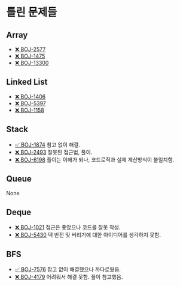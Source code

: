 # 틀린 문제들

## Array

- [❌ BOJ-2577](https://www.acmicpc.net/problem/2577)
- [❌ BOJ-1475](https://www.acmicpc.net/problem/1475)
- [❌ BOJ-13300](https://www.acmicpc.net/problem/13300)

## Linked List

- [❌ BOJ-1406](https://www.acmicpc.net/problem/1406)
- [❌ BOJ-5397](https://www.acmicpc.net/problem/5397)
- [❌ BOJ-1158](https://www.acmicpc.net/problem/1158)

## Stack

- [✅ BOJ-1874](https://www.acmicpc.net/problem/1874) 참고 없이 해결.
- [❌ BOJ-2493](https://www.acmicpc.net/problem/2493) 잘못된 접근법, 풀이.
- [❌ BOJ-6198](https://www.acmicpc.net/problem/6198) 풀이는 이해가 되나, 코드로직과 실제 계산방식이 불일치함.

## Queue

None

## Deque

- [❌ BOJ-1021](https://www.acmicpc.net/problem/1021) 접근은 좋았으나 코드를 잘못 작성.
- [❌ BOJ-5430](https://www.acmicpc.net/problem/5430) 덱 반전 및 버리기에 대한 아이디어를 생각하지 못함.

## BFS

- [✅ BOJ-7576](https://www.acmicpc.net/problem/7576) 참고 없이 해결했으나 까다로웠음.
- [❌ BOJ-4179](https://www.acmicpc.net/problem/4179) 어려워서 해결 못함. 풀이 참고했음.